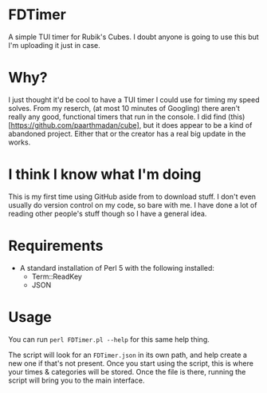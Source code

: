 # FDTimer
A simple TUI timer for Rubik's Cubes. I doubt anyone is going to use this but I'm uploading it just in case.

# Why?
I just thought it'd be cool to have a TUI timer I could use for timing my speed solves. From my reserch, (at most 10 minutes of Googling) there aren't really any good, functional timers that run in the console. I did find (this)[https://github.com/paarthmadan/cube], but it does appear to be a kind of abandoned project. Either that or the creator has a real big update in the works.

# I think I know what I'm doing
This is my first time using GitHub aside from to download stuff. I don't even usually do version control on my code, so bare with me. I have done a lot of reading other people's stuff though so I have a general idea.

# Requirements
- A standard installation of Perl 5 with the following installed:
  - Term::ReadKey
  - JSON

# Usage
You can run `perl FDTimer.pl --help` for this same help thing.

The script will look for an `FDTimer.json` in its own path, and help create a new one if that's not present. Once you start using the script, this is where your times & categories will be stored. Once the file is there, running the script will bring you to the main interface.
